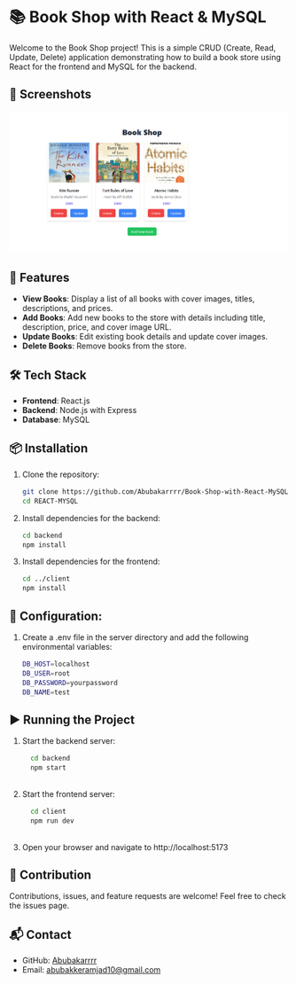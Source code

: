 # 📚 Book Shop with React & MySQL

Welcome to the Book Shop project! This is a simple CRUD (Create, Read, Update, Delete) application demonstrating how to build a book store using React for the frontend and MySQL for the backend. 

## 🎨 Screenshots
       
       
![image](https://github.com/Abubakarrrr/Book-Shop-with-React-MySQL/blob/e939a9511c8c584f13052e0df38d7694f7464dc9/backend/1.png)



## 🚀 Features

- **View Books**: Display a list of all books with cover images, titles, descriptions, and prices.
- **Add Books**: Add new books to the store with details including title, description, price, and cover image URL.
- **Update Books**: Edit existing book details and update cover images.
- **Delete Books**: Remove books from the store.

## 🛠 Tech Stack

- **Frontend**: React.js
- **Backend**: Node.js with Express
- **Database**: MySQL


## 📦 Installation

1. Clone the repository:

   ```bash
   git clone https://github.com/Abubakarrrr/Book-Shop-with-React-MySQL.git
   cd REACT-MYSQL
   
2. Install dependencies for the backend:
    ```bash
    cd backend
    npm install
    
3. Install dependencies for the frontend:
    ```bash
    cd ../client
    npm install
    
## 🔧 Configuration:


1.  Create a .env file in the server directory and add the following environmental variables:
    
    ```bash
    DB_HOST=localhost
    DB_USER=root
    DB_PASSWORD=yourpassword
    DB_NAME=test

## ▶️ Running the Project

1.   Start the backend server:
    
     ```bash
       cd backend
       npm start
       
2.   Start the frontend server:
    
     ```bash
       cd client
       npm run dev
       
3.   Open your browser and navigate to http://localhost:5173


## 🤝 Contribution
Contributions, issues, and feature requests are welcome! Feel free to check the issues page.

## 📬 Contact

- GitHub: [Abubakarrrr](https://github.com/Abubakarrrr)
- Email: [abubakkeramjad10@gmail.com](mailto:abubakkeramjad10@gmail.com)





   
   
   
   
   
   
   
   
   
   
   
   
   
   
   
   
   
   

